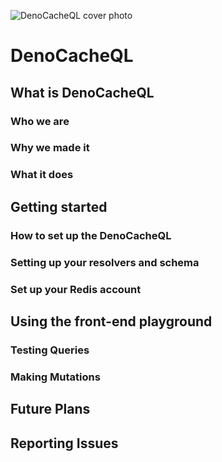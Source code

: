 <!-- 
Resource for markdown formatting
https://docs.github.com/en/get-started/writing-on-github/getting-started-with-writing-and-formatting-on-github/basic-writing-and-formatting-syntax 
-->

<!-- Import Logo here -->
![DenoCacheQL cover photo](./logos/DQL%20cover%20photo%20readme(600%20%C3%97%20275%20px)%20for%20readme.png)
# DenoCacheQL
<!-- Beta version?  -->


## What is DenoCacheQL
<!-- We can pull info from our medium article to use here -->
### Who we are
### Why we made it
### What it does



## Getting started

### How to set up the DenoCacheQL
### Setting up your resolvers and schema
### Set up your Redis account

## Using the front-end playground
### Testing Queries 
<!-- how to make queries and what they should expect to see on the FE -->
### Making Mutations
<!-- how to make mutations and what they should expect to see on the FE -->

## Future Plans

## Reporting Issues
<!-- github issues -->